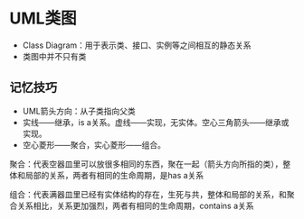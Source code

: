 # UML类图

* Class Diagram：用于表示类、接口、实例等之间相互的静态关系
* 类图中并不只有类

## 记忆技巧

* UML箭头方向：从子类指向父类
* 实线——继承，is a关系。虚线——实现，无实体。空心三角箭头——继承或实现。
* 空心菱形——聚合，实心菱形——组合。

聚合：代表空器皿里可以放很多相同的东西，聚在一起（箭头方向所指的类），整体和局部的关系，两者有相同的生命周期，是has a关系

组合：代表满器皿里已经有实体结构的存在，生死与共，整体和局部的关系，和聚合关系相比，关系更加强烈，两者有相同的生命周期，contains a关系
